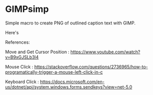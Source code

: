 # GIMPsimp
Simple macro to create PNG of outlined caption text with GIMP.

Here's 

References:

Move and Get Cursor Position : https://www.youtube.com/watch?v=B9xGJSLb3l4

Mouse Click                  : https://stackoverflow.com/questions/2736965/how-to-programatically-trigger-a-mouse-left-click-in-c

Keyboard Click               : https://docs.microsoft.com/en-us/dotnet/api/system.windows.forms.sendkeys?view=net-5.0
